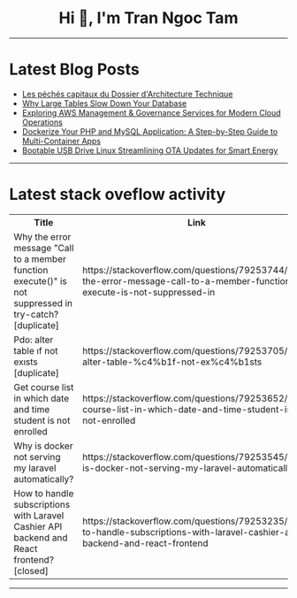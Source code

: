 <h1 align="center">Hi 👋, I'm Tran Ngoc Tam</h1>

---

# Latest Blog Posts 
<!-- BLOG-POST-LIST:START -->
- [Les péchés capitaux du Dossier d&#39;Architecture Technique](https://dev.to/onepoint/les-peches-capitaux-du-dossier-darchitecture-technique-111p)
- [Why Large Tables Slow Down Your Database](https://dev.to/dbvismarketing/why-large-tables-slow-down-your-database-75b)
- [Exploring AWS Management &amp; Governance Services for Modern Cloud Operations](https://dev.to/enitanogun1/exploring-aws-management-governance-services-for-modern-cloud-operations-2hpj)
- [Dockerize Your PHP and MySQL Application: A Step-by-Step Guide to Multi-Container Apps](https://dev.to/ehtesham_ali_abc367f36a5b/dockerize-your-php-and-mysql-application-a-step-by-step-guide-to-multi-container-apps-4g4g)
- [Bootable USB Drive Linux Streamlining OTA Updates for Smart Energy](https://dev.to/romana_diana_/bootable-usb-drive-linux-streamlining-ota-updates-for-smart-energy-3ag5)
<!-- BLOG-POST-LIST:END -->

---

# Latest stack oveflow activity
<table>
  <tr><th>Title</th><th>Link</th></tr>
  <!-- STACKOVERFLOW:START --><tr><td>Why the error message &quot;Call to a member function execute&lpar;&rpar;&quot; is not suppressed in try-catch? [duplicate]</td><td>https://stackoverflow.com/questions/79253744/why-the-error-message-call-to-a-member-function-execute-is-not-suppressed-in</td></tr><tr><td>Pdo: alter table ıf not exısts [duplicate]</td><td>https://stackoverflow.com/questions/79253705/pdo-alter-table-%c4%b1f-not-ex%c4%b1sts</td></tr><tr><td>Get course list in which date and time student is not enrolled</td><td>https://stackoverflow.com/questions/79253652/get-course-list-in-which-date-and-time-student-is-not-enrolled</td></tr><tr><td>Why is docker not serving my laravel automatically?</td><td>https://stackoverflow.com/questions/79253545/why-is-docker-not-serving-my-laravel-automatically</td></tr><tr><td>How to handle subscriptions with Laravel Cashier API backend and React frontend? [closed]</td><td>https://stackoverflow.com/questions/79253235/how-to-handle-subscriptions-with-laravel-cashier-api-backend-and-react-frontend</td></tr><!-- STACKOVERFLOW:END -->
</table>

---


